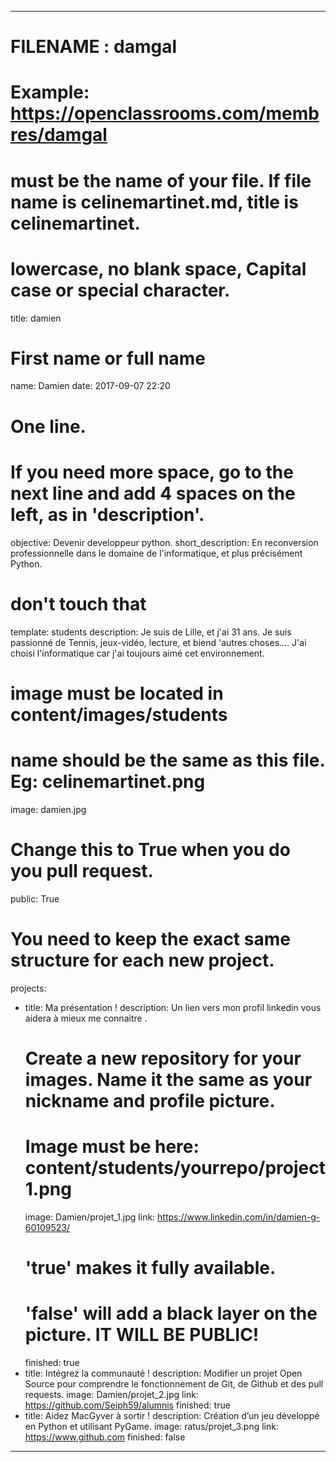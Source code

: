 ﻿---

# FILENAME : damgal
# Example: https://openclassrooms.com/membres/damgal
# must be the name of your file. If file name is celinemartinet.md, title is celinemartinet.
# lowercase, no blank space, Capital case or special character.
title: damien

# First name or full name
name: Damien
date: 2017-09-07 22:20

# One line.
# If you need more space, go to the next line and add 4 spaces on the left, as in 'description'.
objective: Devenir developpeur python.
short_description: En reconversion professionnelle dans le domaine de 
l'informatique, et plus précisément Python. 

# don't touch that
template: students
description: 
    Je suis de Lille, et j'ai 31 ans. Je suis passionné de Tennis, jeux-vidéo, lecture, et biend 'autres choses....
    J'ai choisi l'informatique car j'ai toujours aimé cet environnement. 
    
# image must be located in content/images/students
# name should be the same as this file. Eg: celinemartinet.png

image: damien.jpg

# Change this to True when you do you pull request.
public: True

# You need to keep the exact same structure for each new project.
projects:
  - title: Ma présentation !
    description: Un lien vers mon profil linkedin vous aidera à mieux me connaitre .
    # Create a new repository for your images. Name it the same as your nickname and profile picture.
    # Image must be here: content/students/yourrepo/project1.png
    image: Damien/projet_1.jpg
    link: https://www.linkedin.com/in/damien-g-60109523/
    # 'true' makes it fully available.
    # 'false' will add a black layer on the picture. IT WILL BE PUBLIC!
    finished: true
  - title: Intégrez la communauté !
    description: Modifier un projet Open Source pour comprendre le fonctionnement de Git, de Github et des pull requests.
    image: Damien/projet_2.jpg
    link: https://github.com/Seiph59/alumnis
    finished: true
  - title: Aidez MacGyver à sortir !
    description: Création d’un jeu développé en Python et utilisant PyGame.
    image: ratus/projet_3.png
    link: https://www.github.com
    finished: false
---